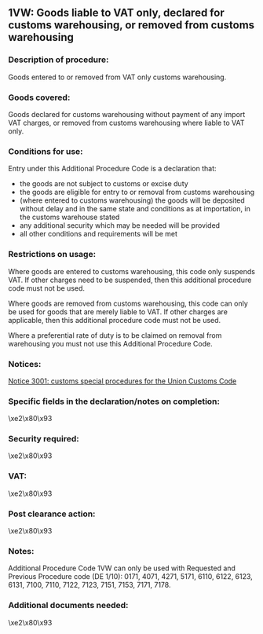 1VW:  Goods liable to VAT only, declared for customs warehousing, or removed from customs warehousing
-------------------------------------------------------------------------------------------------------

### Description of procedure:

Goods entered to or removed from VAT only customs warehousing.

### Goods covered:

Goods declared for customs warehousing without payment of any import VAT charges, or removed from customs warehousing where liable to VAT only.

### Conditions for use:

Entry under this Additional Procedure Code is a declaration that:

 * the goods are not subject to customs or excise duty
 * the goods are eligible for entry to or removal from customs warehousing
 * (where entered to customs warehousing) the goods will be deposited without delay and in the same state and conditions as at importation, in the customs warehouse stated
 * any additional security which may be needed will be provided
 * all other conditions and requirements will be met

### Restrictions on usage:

Where goods are entered to customs warehousing, this code only suspends VAT. If other charges need to be suspended, then this additional procedure code must not be used.

Where goods are removed from customs warehousing, this code can only be used for goods that are merely liable to VAT. If other charges are applicable, then this additional procedure code must not be used.

Where a preferential rate of duty is to be claimed on removal from warehousing you must not use this Additional Procedure Code.

### Notices:

[Notice 3001: customs special procedures for the Union Customs Code](https://www.gov.uk/government/publications/notice-3001-special-procedures-for-the-union-customs-code)

### Specific fields in the declaration/notes on completion:

\xe2\x80\x93

### Security required:

\xe2\x80\x93

### VAT:

\xe2\x80\x93

### Post clearance action:

\xe2\x80\x93

### Notes:

Additional Procedure Code 1VW can only be used with Requested and Previous Procedure code (DE 1/10): 0171, 4071, 4271, 5171, 6110, 6122, 6123, 6131, 7100, 7110, 7122, 7123, 7151, 7153, 7171, 7178.

### Additional documents needed:

\xe2\x80\x93

